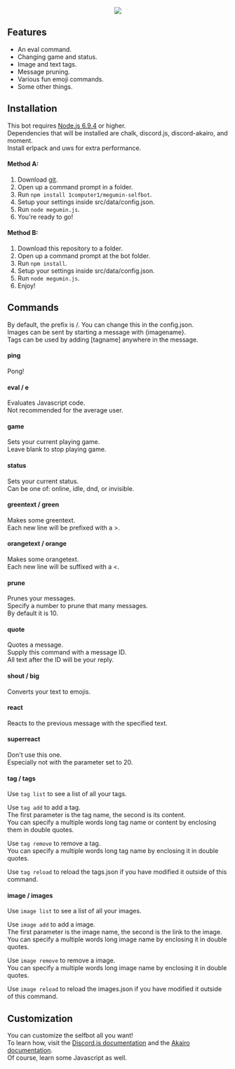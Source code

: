 <p align="center">
    <a href=https://github.com/1Computer1/megumin-selfbot>
        <img src=https://u.nya.is/uckdrf.png/>
    </a>
</p>  

## Features
- An eval command.
- Changing game and status.
- Image and text tags.
- Message pruning.
- Various fun emoji commands.
- Some other things.

## Installation
This bot requires [Node.js 6.9.4](https://nodejs.org/en/) or higher.  
Dependencies that will be installed are chalk, discord.js, discord-akairo, and moment.  
Install erlpack and uws for extra performance.  

#### Method A:
1. Download [git](https://git-scm.com/downloads).
2. Open up a command prompt in a folder.
3. Run `npm install 1computer1/megumin-selfbot`.
4. Setup your settings inside src/data/config.json.
5. Run `node megumin.js`.
6. You're ready to go!

#### Method B:
1. Download this repository to a folder.
2. Open up a command prompt at the bot folder.
3. Run `npm install`.
4. Setup your settings inside src/data/config.json.
5. Run `node megumin.js`.
6. Enjoy!

## Commands
By default, the prefix is /. You can change this in the config.json.  
Images can be sent by starting a message with {imagename}.  
Tags can be used by adding [tagname] anywhere in the message.  

#### ping
Pong!  

#### eval / e
Evaluates Javascript code.  
Not recommended for the average user.  

#### game
Sets your current playing game.  
Leave blank to stop playing game.  

#### status
Sets your current status.  
Can be one of: online, idle, dnd, or invisible.  

#### greentext / green
Makes some greentext.  
Each new line will be prefixed with a >.  

#### orangetext / orange
Makes some orangetext.  
Each new line will be suffixed with a <.  

#### prune
Prunes your messages.  
Specify a number to prune that many messages.  
By default it is 10.  

#### quote
Quotes a message.  
Supply this command with a message ID.  
All text after the ID will be your reply.  

#### shout / big
Converts your text to emojis.  

#### react
Reacts to the previous message with the specified text.  

#### superreact
Don't use this one.  
Especially not with the parameter set to 20.  

#### tag / tags
Use `tag list` to see a list of all your tags.  

Use `tag add` to add a tag.  
The first parameter is the tag name, the second is its content.  
You can specify a multiple words long tag name or content by enclosing them in double quotes.  

Use `tag remove` to remove a tag.  
You can specify a multiple words long tag name by enclosing it in double quotes.  

Use `tag reload` to reload the tags.json if you have modified it outside of this command.

#### image / images
Use `image list` to see a list of all your images.  

Use `image add` to add a image.  
The first parameter is the image name, the second is the link to the image.  
You can specify a multiple words long image name by enclosing it in double quotes.  

Use `image remove` to remove a image.  
You can specify a multiple words long image name by enclosing it in double quotes.  

Use `image reload` to reload the images.json if you have modified it outside of this command.

## Customization
You can customize the selfbot all you want!  
To learn how, visit the [Discord.js documentation](https://discord.js.org/#/docs/main/stable/general/welcome) and the [Akairo documentation](https://1computer1.github.io/discord-akairo/).  
Of course, learn some Javascript as well.  
